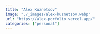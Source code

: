 ```yaml
---
title: "Alex Kuznetsov"
image: "./_images/alex-kuznetsov.webp"
url: "https://alex-porfolio.vercel.app/"
categories: ["personal"]
---
```

